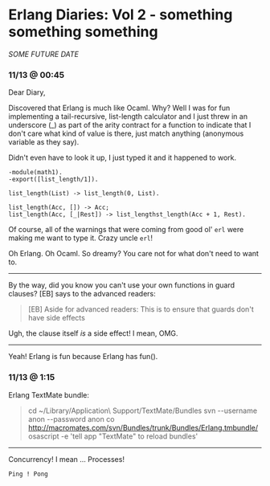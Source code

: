 # Erlang Diaries: Vol 2 - something something something

<cite>SOME FUTURE DATE</cite>

### 11/13 @ 00:45

Dear Diary,

Discovered that Erlang is much like Ocaml. Why? Well I was for fun implementing a tail-recursive, list-length calculator and I just threw in an underscore (\_) as part of the arity contract for a function to indicate that I don't care what kind of value is there, just match anything (anonymous variable as they say).

Didn't even have to look it up, I just typed it and it happened to work.

    -module(math1).
    -export([list_length/1]).

    list_length(List) -> list_length(0, List).

    list_length(Acc, []) -> Acc;
    list_length(Acc, [_|Rest]) -> list_lengthst_length(Acc + 1, Rest).

Of course, all of the warnings that were coming from good ol' `erl` were making me want to type it. Crazy uncle `erl`!

Oh Erlang. Oh Ocaml. So dreamy? You care not for what don't need to want to.

---

By the way, did you know you can't use your own functions in guard clauses? [EB] says to the advanced readers:

> [EB] Aside for advanced readers: This is to ensure that guards don't have side effects

Ugh, the clause itself *is* a side effect! I mean, OMG.

---

Yeah! Erlang is fun because Erlang has fun().

### 11/13 @ 1:15

Erlang TextMate bundle:

  > cd ~/Library/Application\ Support/TextMate/Bundles
  > svn --username anon --password anon co http://macromates.com/svn/Bundles/trunk/Bundles/Erlang.tmbundle/
  > osascript -e 'tell app "TextMate" to reload bundles'

---

Concurrency! I mean ... Processes!

    Ping ! Pong
